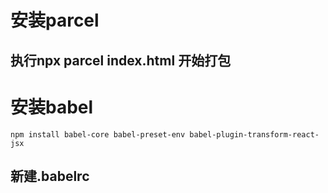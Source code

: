 # 安装parcel
## 执行npx parcel index.html 开始打包
# 安装babel
`npm install babel-core babel-preset-env babel-plugin-transform-react-jsx`
## 新建.babelrc